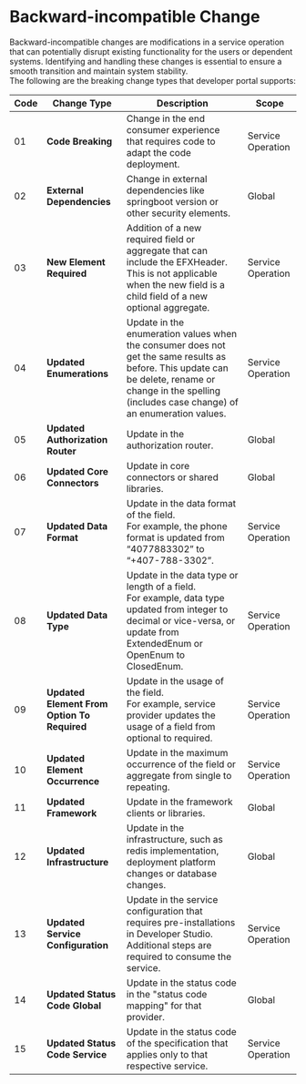 # Backward-incompatible Change

Backward-incompatible changes are modifications in a service operation that can potentially disrupt existing functionality for the users or dependent systems. Identifying and handling these changes is essential to ensure a smooth transition and maintain system stability. 
<br>The following are the breaking change types that developer portal supports:

| **Code** |**Change Type** | **Description**   | **Scope**          |
|----------|----------------|--------------------|--------------------|
| 01 | **Code Breaking**               | Change in the end consumer experience that requires code to adapt the code deployment.                                                                                                                       | Service Operation  |
| 02 | **External Dependencies**       | Change in external dependencies like springboot version or other security elements.                                                                                                                          | Global             |
| 03 | **New Element Required**         | Addition of a new required field or aggregate that can include the EFXHeader. This is not applicable when the new field is a child field of a new optional aggregate.                                       | Service Operation  |
| 04 | **Updated Enumerations**        | Update in the enumeration values when the consumer does not get the same results as before. This update can be delete, rename or change in the spelling (includes case change) of an enumeration values.    | Service Operation  |
| 05 | **Updated Authorization Router** | Update in the authorization router.                                                                                                                                                                          | Global             |
| 06 | **Updated Core Connectors**      | Update in core connectors or shared libraries.                                                                                                                                                               | Global             |
| 07 | **Updated Data Format**          | Update in the data format of the field. <br> For example, the phone format is updated from “4077883302” to “+407-788-3302”.                                                                                  | Service Operation  |
| 08 | **Updated Data Type**            | Update in the data type or length of a field. <br> For example, data type updated from integer to decimal or vice-versa, or update from ExtendedEnum or OpenEnum to ClosedEnum.                              | Service Operation  |
| 09 | **Updated Element From Option To Required** | Update in the usage of the field. <br> For example, service provider updates the usage of a field from optional to required.                                                                                 | Service Operation  |
| 10 | **Updated Element Occurrence**   | Update in the maximum occurrence of the field or aggregate from single to repeating.                                                                                                                         | Service Operation  |
| 11 | **Updated Framework**           | Update in the framework clients or libraries.                                                                                                                                                                | Global             |
| 12 | **Updated Infrastructure**      | Update in the infrastructure, such as redis implementation, deployment platform changes or database changes.                                                                                                 | Global             |
| 13 | **Updated Service Configuration**| Update in the service configuration that requires pre-installations in Developer Studio. Additional steps are required to consume the service.                                                               | Service Operation  |
| 14 | **Updated Status Code Global**    | Update in the status code in the "status code mapping" for that provider.                                                                                                                                    | Global             |
| 15 | **Updated Status Code Service**   | Update in the status code of the specification that applies only to that respective service.                                                                                                                 | Service Operation  |
